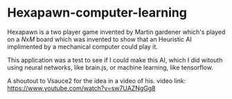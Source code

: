 # Hexapawn-computer-learning
Hexapawn is a two player game invented by Martin gardener which's played on a *N*x*M* board which was invented to show that an Heuristic AI implimented by a mechanical computer could play it.

This application was a test to see if I could make this AI, which I did witouth using neural networks, like brain.js, or machine learning, like tensorflow.

A shoutout to Vsauce2 for the idea in a video of his.
video link: https://www.youtube.com/watch?v=sw7UAZNgGg8

